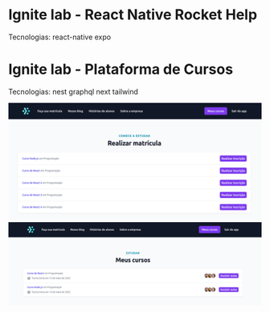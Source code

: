 # Ignite lab - React Native Rocket Help

Tecnologias: react-native expo
# Ignite lab - Plataforma de Cursos

Tecnologias: nest graphql next tailwind

<img src="./ignite-lab-courses-nest-graphql-next-tailwind/enroll.png" alt="Realizar Matrícula" />
<img src="./ignite-lab-courses-nest-graphql-next-tailwind/my-courses.png" alt="Meus Cursos" />

